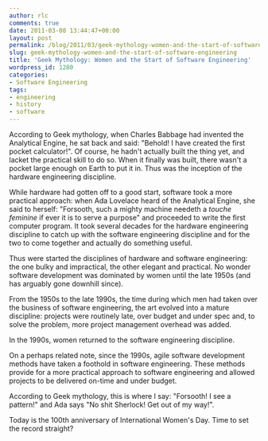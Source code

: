```yaml
---
author: rlc
comments: true
date: 2011-03-08 13:44:47+00:00
layout: post
permalink: /blog/2011/03/geek-mythology-women-and-the-start-of-software-engineering/
slug: geek-mythology-women-and-the-start-of-software-engineering
title: 'Geek Mythology: Women and the Start of Software Engineering'
wordpress_id: 1280
categories:
- Software Engineering
tags:
- engineering
- history
- software
---
```


According to Geek mythology, when Charles Babbage had invented the Analytical Engine, he sat back and said: "Behold! I have created the first pocket calculator!". Of course, he hadn't actually built the thing yet, and lacket the practical skill to do so. When it finally was built, there wasn't a pocket large enough on Earth to put it in. Thus was the inception of the hardware engineering discipline.

While hardware had gotten off to a good start, software took a more practical approach: when Ada Lovelace heard of the Analytical Engine, she said to herself: "Forsooth, such a mighty machine needeth a _touche feminine_ if ever it is to serve a purpose" and proceeded to write the first computer program. It took several decades for the hardware engineering discipline to catch up with the software engineering discipline and for the two to come together and actually do something useful.
<!--more-->
Thus were started the disciplines of hardware and software engineering: the one bulky and impractical, the other elegant and practical. No wonder software development was dominated by women until the late 1950s (and has arguably gone downhill since).

From the 1950s to the late 1990s, the time during which men had taken over the business of software engineering, the art evolved into a mature discipline: projects were routinely late, over budget and under spec and, to solve the problem, more project management overhead was added.

In the 1990s, women returned to the software engineering discipline.

On a perhaps related note, since the 1990s, agile software development methods have taken a foothold in software engineering. These methods provide for a more practical approach to software engineering and allowed projects to be delivered on-time and under budget.

According to Geek mythology, this is where I say: "Forsooth! I see a pattern!" and Ada says "No shit Sherlock! Get out of my way!".

Today is the 100th anniversary of International Women's Day. Time to set the record straight?

